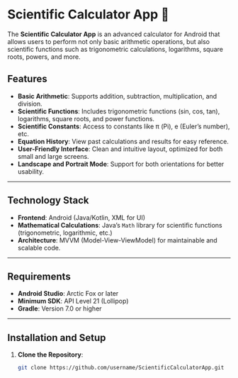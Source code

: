 # Scientific Calculator App 🔬

The **Scientific Calculator App** is an advanced calculator for Android that allows users to perform not only basic arithmetic operations, but also scientific functions such as trigonometric calculations, logarithms, square roots, powers, and more.

## Features
- **Basic Arithmetic**: Supports addition, subtraction, multiplication, and division.
- **Scientific Functions**: Includes trigonometric functions (sin, cos, tan), logarithms, square roots, and power functions.
- **Scientific Constants**: Access to constants like π (Pi), e (Euler’s number), etc.
- **Equation History**: View past calculations and results for easy reference.
- **User-Friendly Interface**: Clean and intuitive layout, optimized for both small and large screens.
- **Landscape and Portrait Mode**: Support for both orientations for better usability.

---

## Technology Stack
- **Frontend**: Android (Java/Kotlin, XML for UI)
- **Mathematical Calculations**: Java’s `Math` library for scientific functions (trigonometric, logarithmic, etc.)
- **Architecture**: MVVM (Model-View-ViewModel) for maintainable and scalable code.

---

## Requirements
- **Android Studio**: Arctic Fox or later
- **Minimum SDK**: API Level 21 (Lollipop)
- **Gradle**: Version 7.0 or higher

---

## Installation and Setup

1. **Clone the Repository**:
   ```bash
   git clone https://github.com/username/ScientificCalculatorApp.git
